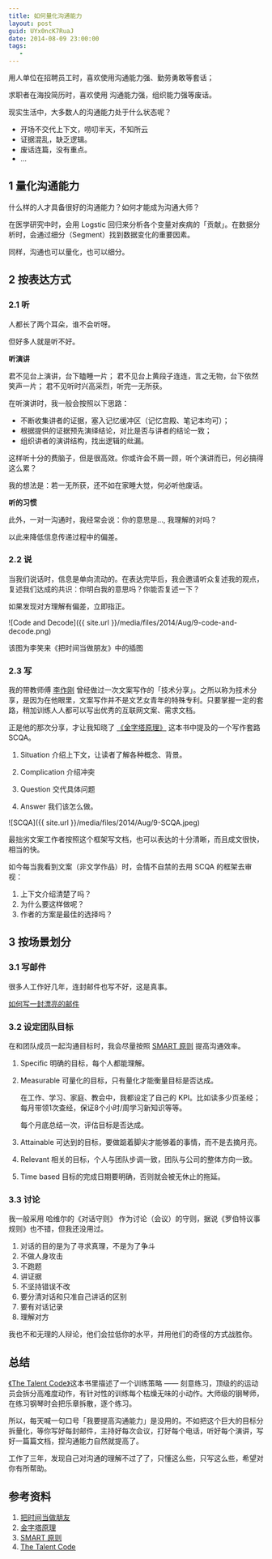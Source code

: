 ```yaml
---
title: 如何量化沟通能力
layout: post
guid: UYx0ncK7RuaJ
date: 2014-08-09 23:00:00
tags:
   - 
---
```


用人单位在招聘员工时，喜欢使用沟通能力强、勤劳勇敢等套话；

求职者在海投简历时，喜欢使用 沟通能力强，组织能力强等废话。
  

现实生活中，大多数人的沟通能力处于什么状态呢？

* 开场不交代上下文，唠叨半天，不知所云
* 证据混乱，缺乏逻辑。
* 废话连篇，没有重点。
* ...


## 1 量化沟通能力

什么样的人才具备很好的沟通能力？如何才能成为沟通大师？

在医学研究中时，会用 Logstic 回归来分析各个变量对疾病的「贡献」。在数据分析时，会通过细分（Segment）找到数据变化的重要因素。

同样，沟通也可以量化，也可以细分。


## 2 按表达方式

### 2.1 听

人都长了两个耳朵，谁不会听呀。

但好多人就是听不好。

**听演讲**

君不见台上演讲，台下瞌睡一片；
君不见台上黄段子连连，言之无物，台下依然笑声一片；
君不见听时兴高采烈，听完一无所获。

在听演讲时，我一般会按照以下思路：

* 不断收集讲者的证据，塞入记忆缓冲区（记忆宫殿、笔记本均可）；
* 根据提供的证据预先演绎结论，对比是否与讲者的结论一致；
* 组织讲者的演讲结构，找出逻辑的纰漏。

这样听十分的费脑子，但是很高效。你或许会不屑一顾，听个演讲而已，何必搞得这么累？

我的想法是：若一无所获，还不如在家睡大觉，何必听他废话。


**听的习惯**

此外，一对一沟通时，我经常会说：你的意思是..., 我理解的对吗？

以此来降低信息传递过程中的偏差。


### 2.2 说

当我们说话时，信息是单向流动的。在表达完毕后，我会邀请听众复述我的观点，复述我们达成的共识：你明白我的意思吗？你能否复述一下？

如果发现对方理解有偏差，立即指正。

![Code and Decode]({{ site.url }}/media/files/2014/Aug/9-code-and-decode.png)

该图为李笑来《把时间当做朋友》中的插图

###  2.3 写

我的带教师傅 [李作刚](http://weibo.com/leegang?topnav=1&wvr=5&topsug=1) 曾经做过一次文案写作的「技术分享」。之所以称为技术分享，是因为在他眼里，文案写作并不是文艺女青年的特殊专利。只要掌握一定的套路，稍加训练人人都可以写出优秀的互联网文案、需求文档。

正是他的那次分享，才让我知晓了 [《金字塔原理》](http://book.douban.com/subject/1020644/) 这本书中提及的一个写作套路 SCQA。

1. Situation 介绍上下文，让读者了解各种概念、背景。

2. Complication 介绍冲突

3. Question 交代具体问题

4. Answer 我们该怎么做。

![SCQA]({{ site.url }}/media/files/2014/Aug/9-SCQA.jpeg)

最拙劣文案工作者按照这个框架写文档，也可以表达的十分清晰，而且成文很快，相当的快。

如今每当我看到文案（非文学作品）时，会情不自禁的去用 SCQA 的框架去审视：

1. 上下文介绍清楚了吗？
2. 为什么要这样做呢？
3. 作者的方案是最佳的选择吗？

## 3  按场景划分

###  3.1 写邮件

很多人工作好几年，连封邮件也写不好，这是真事。

[如何写一封漂亮的邮件](/How-to-write-email.html)


### 3.2 设定团队目标

在和团队成员一起沟通目标时，我会尽量按照 [SMART 原则](http://wiki.mbalib.com/wiki/SMART原则) 提高沟通效率。

1. Specific 明确的目标，每个人都能理解。

2. Measurable 可量化的目标，只有量化才能衡量目标是否达成。

    在工作、学习、家庭、教会中，我都设定了自己的 KPI。比如读多少页圣经；每月带领1次查经，保证8个小时/周学习新知识等等。
    
    每个月底总结一次，评估目标是否达成。

3. Attainable 可达到的目标，要做踮着脚尖才能够着的事情，而不是去摘月亮。

4. Relevant 相关的目标，个人与团队步调一致，团队与公司的整体方向一致。

5. Time based 目标的完成日期要明确，否则就会被无休止的拖延。


### 3.3 讨论

我一般采用 哈维尔的《对话守则》 作为讨论（会议）的守则，据说《罗伯特议事规则》也不错，但我还没用过。

1. 对话的目的是为了寻求真理，不是为了争斗
2. 不做人身攻击
3. 不跑题
4. 讲证据
5. 不坚持错误不改
6. 要分清对话和只准自己讲话的区别
7. 要有对话记录
8. 理解对方

我也不和无理的人辩论，他们会拉低你的水平，并用他们的奇怪的方式战胜你。


## 总结

[《The Talent Code》](http://book.douban.com/subject/3647676/)这本书里描述了一个训练策略 —— 刻意练习，顶级的的运动员会拆分高难度动作，有针对性的训练每个枯燥无味的小动作。大师级的钢琴师，在练习钢琴时会把乐章拆散，逐个练习。

所以，每天喊一句口号「我要提高沟通能力」是没用的。不如把这个巨大的目标分拆量化，等你写好每封邮件，主持好每次会议，打好每个电话，听好每个演讲，写好一篇篇文档，捏沟通能力自然就提高了。

工作了三年，发现自己对沟通的理解不过了了，只懂这么些，只写这么些，希望对你有所帮助。


## 参考资料

1. [把时间当做朋友](http://book.douban.com/subject/3609132/)
2. [金字塔原理](http://book.douban.com/subject/1020644/)
3. [SMART 原则](http://wiki.mbalib.com/wiki/SMART原则)
4. [The Talent Code](http://book.douban.com/subject/3647676/)